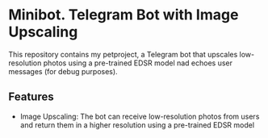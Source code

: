 # Minibot. Telegram Bot with Image Upscaling
This repository contains my petproject, a Telegram bot that upscales low-resolution photos using a pre-trained EDSR model nad echoes user messages (for debug purposes).

## Features
* Image Upscaling: The bot can receive low-resolution photos from users and return them in a higher resolution using a pre-trained EDSR model
